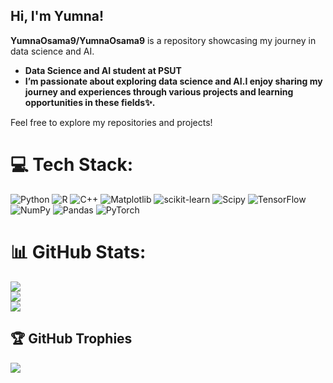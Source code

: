 ## Hi, I'm Yumna!

**YumnaOsama9/YumnaOsama9** is a repository showcasing my journey in data science and AI.

- **Data Science and AI student at PSUT**
- **I’m passionate about exploring data science and AI.I enjoy sharing my journey and experiences through various projects and learning opportunities in these fields✨.**

Feel free to explore my repositories and projects!
# 💻 Tech Stack:
![Python](https://img.shields.io/badge/python-3670A0?style=for-the-badge&logo=python&logoColor=ffdd54) ![R](https://img.shields.io/badge/r-%23276DC3.svg?style=for-the-badge&logo=r&logoColor=white) ![C++](https://img.shields.io/badge/c++-%2300599C.svg?style=for-the-badge&logo=c%2B%2B&logoColor=white) ![Matplotlib](https://img.shields.io/badge/Matplotlib-%23ffffff.svg?style=for-the-badge&logo=Matplotlib&logoColor=black) ![scikit-learn](https://img.shields.io/badge/scikit--learn-%23F7931E.svg?style=for-the-badge&logo=scikit-learn&logoColor=white) ![Scipy](https://img.shields.io/badge/SciPy-%230C55A5.svg?style=for-the-badge&logo=scipy&logoColor=%white) ![TensorFlow](https://img.shields.io/badge/TensorFlow-%23FF6F00.svg?style=for-the-badge&logo=TensorFlow&logoColor=white) ![NumPy](https://img.shields.io/badge/numpy-%23013243.svg?style=for-the-badge&logo=numpy&logoColor=white) ![Pandas](https://img.shields.io/badge/pandas-%23150458.svg?style=for-the-badge&logo=pandas&logoColor=white) ![PyTorch](https://img.shields.io/badge/PyTorch-%23EE4C2C.svg?style=for-the-badge&logo=PyTorch&logoColor=white)

# 📊 GitHub Stats:
![](https://github-readme-stats.vercel.app/api?username=YumnaOsama9&theme=dark&hide_border=false&include_all_commits=false&count_private=false)<br/>
![](https://github-readme-streak-stats.herokuapp.com/?user=YumnaOsama9&theme=dark&hide_border=false)<br/>
![](https://github-readme-stats.vercel.app/api/top-langs/?username=YumnaOsama9&theme=dark&hide_border=false&include_all_commits=false&count_private=false&layout=compact)

## 🏆 GitHub Trophies
![](https://github-profile-trophy.vercel.app/?username=YumnaOsama9&theme=radical&no-frame=false&no-bg=true&margin-w=4)

<!-- Proudly created with GPRM ( https://gprm.itsvg.in ) -->

